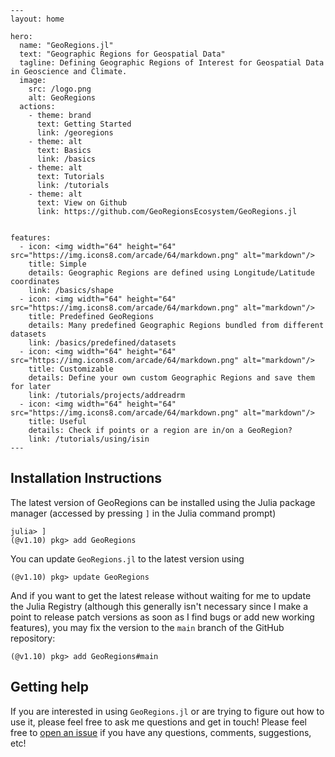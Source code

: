 ```@raw html
---
layout: home

hero:
  name: "GeoRegions.jl"
  text: "Geographic Regions for Geospatial Data"
  tagline: Defining Geographic Regions of Interest for Geospatial Data in Geoscience and Climate.
  image:
    src: /logo.png
    alt: GeoRegions
  actions:
    - theme: brand
      text: Getting Started
      link: /georegions
    - theme: alt
      text: Basics
      link: /basics
    - theme: alt
      text: Tutorials
      link: /tutorials
    - theme: alt
      text: View on Github
      link: https://github.com/GeoRegionsEcosystem/GeoRegions.jl
      

features:
  - icon: <img width="64" height="64" src="https://img.icons8.com/arcade/64/markdown.png" alt="markdown"/>
    title: Simple
    details: Geographic Regions are defined using Longitude/Latitude coordinates
    link: /basics/shape
  - icon: <img width="64" height="64" src="https://img.icons8.com/arcade/64/markdown.png" alt="markdown"/>
    title: Predefined GeoRegions
    details: Many predefined Geographic Regions bundled from different datasets
    link: /basics/predefined/datasets
  - icon: <img width="64" height="64" src="https://img.icons8.com/arcade/64/markdown.png" alt="markdown"/>
    title: Customizable
    details: Define your own custom Geographic Regions and save them for later
    link: /tutorials/projects/addreadrm
  - icon: <img width="64" height="64" src="https://img.icons8.com/arcade/64/markdown.png" alt="markdown"/>
    title: Useful
    details: Check if points or a region are in/on a GeoRegion?
    link: /tutorials/using/isin
---
```

## Installation Instructions

The latest version of GeoRegions can be installed using the Julia package manager (accessed by pressing `]` in the Julia command prompt)
```julia-repl
julia> ]
(@v1.10) pkg> add GeoRegions
```

You can update `GeoRegions.jl` to the latest version using
```julia-repl
(@v1.10) pkg> update GeoRegions
```

And if you want to get the latest release without waiting for me to update the Julia Registry (although this generally isn't necessary since I make a point to release patch versions as soon as I find bugs or add new working features), you may fix the version to the `main` branch of the GitHub repository:
```julia-repl
(@v1.10) pkg> add GeoRegions#main
```

## Getting help
If you are interested in using `GeoRegions.jl` or are trying to figure out how to use it, please feel free to ask me questions and get in touch!  Please feel free to [open an issue](https://github.com/JuliaClimate/GeoRegions.jl/issues/new) if you have any questions, comments, suggestions, etc!
